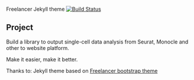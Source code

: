 Freelancer Jekyll theme  [![Build Status](https://api.travis-ci.org/jeromelachaud/freelancer-theme.svg?branch=master)](https://travis-ci.org/jeromelachaud/freelancer-theme/)

## Project

Build a library to output single-cell data analysis from Seurat, Monocle and other to website platform.

Make it easier, make it better.

Thanks to:
Jekyll theme based on [Freelancer bootstrap theme ](http://startbootstrap.com/template-overviews/freelancer/)
